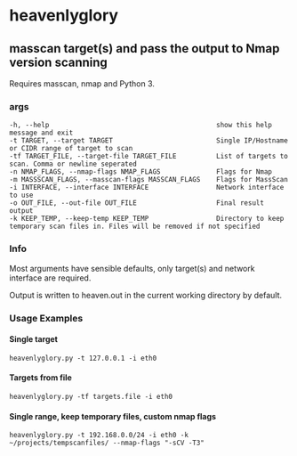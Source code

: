 # heavenlyglory
## masscan target(s) and pass the output to Nmap version scanning
Requires masscan, nmap and Python 3.

### args
```
-h, --help                                          show this help message and exit
-t TARGET, --target TARGET                          Single IP/Hostname or CIDR range of target to scan
-tf TARGET_FILE, --target-file TARGET_FILE          List of targets to scan. Comma or newline seperated
-n NMAP_FLAGS, --nmap-flags NMAP_FLAGS              Flags for Nmap
-m MASSSCAN_FLAGS, --masscan-flags MASSCAN_FLAGS    Flags for MassScan
-i INTERFACE, --interface INTERFACE                 Network interface to use
-o OUT_FILE, --out-file OUT_FILE                    Final result output
-k KEEP_TEMP, --keep-temp KEEP_TEMP                 Directory to keep temporary scan files in. Files will be removed if not specified
```

### Info
Most arguments have sensible defaults, only target(s) and network interface are required.

Output is written to heaven.out in the current working directory by default.

### Usage Examples

#### Single target
```heavenlyglory.py -t 127.0.0.1 -i eth0```

#### Targets from file
```heavenlyglory.py -tf targets.file -i eth0```

#### Single range, keep temporary files, custom nmap flags
```heavenlyglory.py -t 192.168.0.0/24 -i eth0 -k ~/projects/tempscanfiles/ --nmap-flags "-sCV -T3"```
